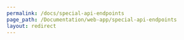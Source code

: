 ```yaml
---
permalink: /docs/special-api-endpoints
page_path: /Documentation/web-app/special-api-endpoints
layout: redirect
---
```

